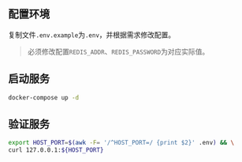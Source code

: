 ## 配置环境

复制文件`.env.example`为`.env`，并根据需求修改配置。

> 必须修改配置`REDIS_ADDR`、`REDIS_PASSWORD`为对应实际值。

## 启动服务

```bash
docker-compose up -d
```

## 验证服务

```bash
export HOST_PORT=$(awk -F= '/^HOST_PORT=/ {print $2}' .env) && \
curl 127.0.0.1:${HOST_PORT}
```
